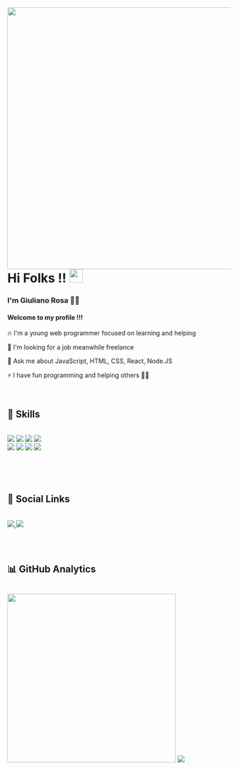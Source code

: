 <img align="left" height="590em" src="https://github.com/giulianorosa/Imagem1/blob/main/Principal.png"/>

# Hi Folks !!  <img src="https://raw.githubusercontent.com/kaueMarques/kaueMarques/master/hi.gif" width="30px">
### I'm Giuliano Rosa 👨‍💻

#### Welcome to my profile !!!


🔥 I'm a young web programmer focused on learning and helping

🔭 I'm looking for a job meanwhile freelance

💬 Ask me about JavaScript, HTML, CSS, React, Node.JS

⚡ I have fun programming and helping others 🤣😝


<br>

## 🚀 Skills
<br>
<div>
  <img src="https://img.shields.io/badge/HTML-239120?style=for-the-badge&logo=html5&logoColor=white" />
  <img src="https://img.shields.io/badge/CSS-239120?&style=for-the-badge&logo=css3&logoColor=white" />
  <img src="https://img.shields.io/badge/JavaScript-F7DF1E?style=for-the-badge&logo=javascript&logoColor=black" />
  <img src="https://img.shields.io/badge/Node.js-43853D?style=for-the-badge&logo=node.js&logoColor=white" /> <br>
  <img src="https://img.shields.io/badge/React-20232A?style=for-the-badge&logo=react&logoColor=61DAFB" />
  <img src="https://img.shields.io/badge/Visual_Studio_Code-0078D4?style=for-the-badge&logo=visual%20studio%20code&logoColor=white" />
  <img src="https://img.shields.io/badge/GIT-E44C30?style=for-the-badge&logo=git&logoColor=white" />
  <img src="https://img.shields.io/badge/Java-ED8B00?style=for-the-badge&logo=java&logoColor=white" />
</div>

<br><br><br>

## 👨 Social Links
<br>
<a href="https://www.github.com/giulianorosa">
  <img src="https://img.shields.io/badge/GitHub-100000?style=for-the-badge&logo=github&logoColor=white" target="_blank" />
</a>
<a href="https://www.linkedin.com/in/giuliano-rosa-504a2759">
  <img src="https://img.shields.io/badge/LinkedIn-0077B5?style=for-the-badge&logo=linkedin&logoColor=white" target="_blank" />
</a>

<br><br> 
## 📊 GitHub Analytics
<br>
<div>
  <img width="380em" src="https://github-readme-stats.vercel.app/api?username=giulianorosa&show_icons=true&theme=radical" />
  <img widht="380em" src="https://github-readme-stats.vercel.app/api/top-langs/?username=giulianorosa&layout=compact&theme=radical" />
</div>
  
<!--
**giulianorosa/giulianorosa** is a ✨ _special_ ✨ repository because its `README.md` (this file) appears on your GitHub profile.
Here are some ideas to get you started:
- 🔭 I’m currently working on ...
- 🌱 I’m currently learning ...
- 👯 I’m looking to collaborate on ...
- 🤔 I’m looking for help with ...
- 💬 Ask me about ...
- 📫 How to reach me: ...
- 😄 Pronouns: ...
- ⚡ Fun fact: ...
-->
